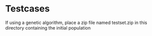 # Testcases
If using a genetic algorithm, place a zip file named testset.zip in this directory containing the initial population
